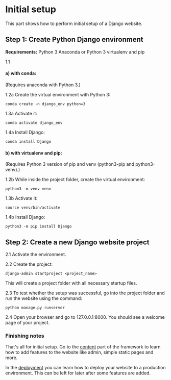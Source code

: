 # Initial setup

This part shows how to perform initial setup of a Django website.

## Step 1: Create Python Django environment

**Requirements:** Python 3 Anaconda or Python 3 virtualenv and pip

1.1 

#### a) with conda:

(Requires anaconda with Python 3.)

1.2a Create the virtual environment with Python 3:
```
conda create -n django_env python=3
```
1.3a Activate it:
```
conda activate django_env
```
1.4a Install Django:
```
conda install Django
```

#### b) with virtualenv and pip:

(Requires Python 3 version of pip and venv (python3-pip and python3-venv).)

1.2b While inside the project folder, create the virtual environment:
```
python3 -m venv venv
```
1.3b Activate it:
```
source venv/bin/activate
```
1.4b Install Django:
```
python3 -m pip install Django
```

## Step 2: Create a new Django website project

2.1 Activate the environment.

2.2 Create the project:
```
django-admin startproject <project_name>
```
This will create a project folder with all necessary startup files. 

2.3 To test whether the setup was successful, go into the project folder and run the website using the command:
```
python manage.py runserver
```

2.4 Open your browser and go to 127.0.0.1:8000. You should see a welcome page of your project.


### Finishing notes

That's all for initial setup. Go to the [content](../content/) part of the framework to learn how to add features to the website like admin, simple static pages and more.

In the [deployment](../deployment/) you can learn how to deploy your website to a production environment. This can be left for later after some features are added.
